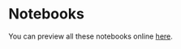 # Notebooks
You can preview all these notebooks online
[here](https://nbviewer.jupyter.org/github/danielbarco/malatec/tree/main/Notebooks/).
